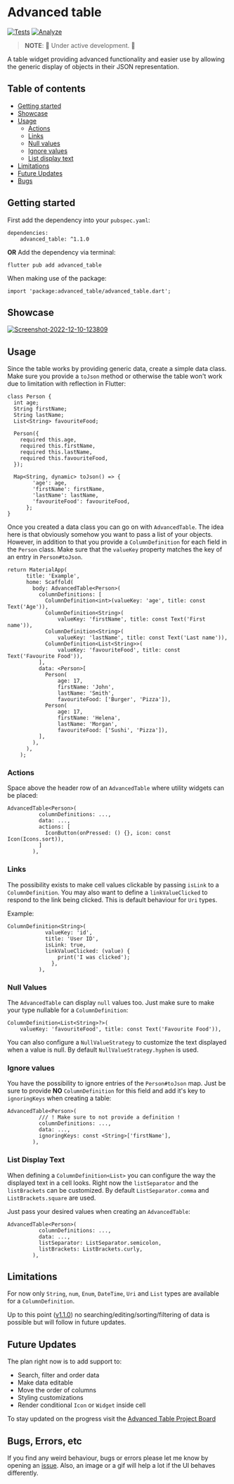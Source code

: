 # Advanced table
[![Tests](https://github.com/jksevend/advanced_table/actions/workflows/tests.yaml/badge.svg)](https://github.com/jksevend/advanced_table/actions/workflows/tests.yaml)
[![Analyze](https://github.com/jksevend/advanced_table/actions/workflows/analyze.yaml/badge.svg)](https://github.com/jksevend/advanced_table/actions/workflows/analyze.yaml)
> **NOTE**: 🚧 Under active development. 🚧

A table widget providing advanced functionality and easier use by allowing the generic display of objects 
in their JSON representation.

## Table of contents
* [Getting started](#getting-started)
* [Showcase](#showcase)
* [Usage](#usage)
    * [Actions](#actions)
    * [Links](#links)
    * [Null values](#null-values)
    * [Ignore values](#ignore-values)
    * [List display text](#list-display-text)
* [Limitations](#limitations)
* [Future Updates](#future-updates)
* [Bugs](#bugs-errors-etc)

## Getting started
First add the dependency into your ```pubspec.yaml```:
```
dependencies:
    advanced_table: ^1.1.0
```

**OR**
Add the dependency via terminal:
```
flutter pub add advanced_table
```

When making use of the package:
```
import 'package:advanced_table/advanced_table.dart';
```

## Showcase
<a href="https://ibb.co/SXjKtz1"><img src="https://i.ibb.co/bg0rsky/Screenshot-2022-12-10-123809.png" alt="Screenshot-2022-12-10-123809" border="0"></a>
## Usage
Since the table works by providing generic data, create a simple data class. Make sure you provide a ``toJson`` method or otherwise the table won't work due to limitation with reflection in Flutter:
```
class Person {
  int age;
  String firstName;
  String lastName;
  List<String> favouriteFood;
  
  Person({
    required this.age,
    required this.firstName,
    required this.lastName,
    required this.favouriteFood,
  });

  Map<String, dynamic> toJson() => {
        'age': age,
        'firstName': firstName,
        'lastName': lastName,
        'favouriteFood': favouriteFood,
      };
}
```

Once you created a data class you can go on with ``AdvancedTable``. The idea here is that obviously somehow you want to 
pass a list of your objects. However, in addition to that you provide a ``ColumnDefinition`` for each field in the
``Person`` class. Make sure that the ``valueKey`` property matches the key of an entry in ``Person#toJson``.
```
return MaterialApp(
      title: 'Example',
      home: Scaffold(
        body: AdvancedTable<Person>(
          columnDefinitions: [
            ColumnDefinition<int>(valueKey: 'age', title: const Text('Age')),
            ColumnDefinition<String>(
                valueKey: 'firstName', title: const Text('First name')),
            ColumnDefinition<String>(
                valueKey: 'lastName', title: const Text('Last name')),
            ColumnDefinition<List<String>>(
                valueKey: 'favouriteFood', title: const Text('Favourite Food')),
          ],
          data: <Person>[
            Person(
                age: 17,
                firstName: 'John',
                lastName: 'Smith',
                favouriteFood: ['Burger', 'Pizza']),
            Person(
                age: 17,
                firstName: 'Helena',
                lastName: 'Morgan',
                favouriteFood: ['Sushi', 'Pizza']),
          ],
        ),
      ),
    );
```

### Actions
Space above the header row of an ``AdvancedTable`` where utility widgets can be placed:

```
AdvancedTable<Person>(
          columnDefinitions: ...,
          data: ...,
          actions: [
            IconButton(onPressed: () {}, icon: const Icon(Icons.sort)),
          ]
        ),
```

### Links
The possibility exists to make cell values clickable by passing ``isLink`` to a 
``ColumnDefinition``. You may also want to define a ``linkValueClicked`` to respond to the link being 
clicked. This is default behaviour for ``Uri`` types.

Example:
```
ColumnDefinition<String>(
            valueKey: 'id',
            title: 'User ID',
            isLink: true,
            linkValueClicked: (value) {
                print('I was clicked');
              },
          ),
```


### Null Values
The ``AdvancedTable`` can display ``null`` values too. Just make sure to make your type nullable for a ``ColumnDefinition``:
```
ColumnDefinition<List<String>?>(
    valueKey: 'favouriteFood', title: const Text('Favourite Food')),
```
You can also configure a ``NullValueStrategy`` to customize the text displayed when a value is null.
By default ``NullValueStrategy.hyphen`` is used.

### Ignore values
You have the possibility to ignore entries of the ``Person#toJson`` map. Just be sure to provide **NO** ``ColumnDefinition``
for this field and add it's key to ``ignoringKeys`` when creating a table:

```
AdvancedTable<Person>(
          /// ! Make sure to not provide a definition !
          columnDefinitions: ...,
          data: ...,
          ignoringKeys: const <String>['firstName'],
        ),
```

### List Display Text
When defining a ``ColumnDefinition<List>`` you can configure the way the displayed text in a cell looks.
Right now the ``listSeparator`` and the ``listBrackets`` can be customized. By default ``ListSeparator.comma`` and
``ListBrackets.square`` are used.

Just pass your desired values when creating an ``AdvancedTable``:
```
AdvancedTable<Person>(
          columnDefinitions: ...,
          data: ...,
          listSeparator: ListSeparator.semicolon,
          listBrackets: ListBrackets.curly,
        ),
```


## Limitations
For now only ``String``, ``num``, ``Enum``, ``DateTime``, ``Uri`` and ``List`` types are available for a ``ColumnDefinition``.

Up to this point ([v1.1.0](https://github.com/jksevend/advanced_table/releases/tag/advanced_table-v1.1.0)) 
no searching/editing/sorting/filtering of data is possible but will follow in future updates.
## Future Updates
The plan right now is to add support to:
* Search, filter and order data
* Make data editable
* Move the order of columns
* Styling customizations
* Render conditional ``Icon`` or ``Widget`` inside cell

To stay updated on the progress visit the [Advanced Table Project Board](https://github.com/users/jksevend/projects/11)


## Bugs, Errors, etc
If you find any weird behaviour, bugs or errors please let me know by opening an [issue](https://github.com/jksevend/advanced_table/issues).
Also, an image or a gif will help a lot if the UI behaves differently.